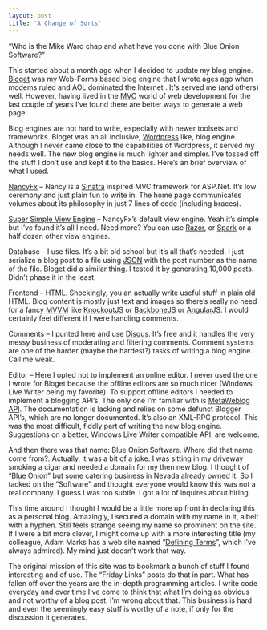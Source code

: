 ```yaml
---
layout: post
title: 'A Change of Sorts'
---
```

“Who is the Mike Ward chap and what have you done with Blue Onion Software?”

This started about a month ago when I decided to update my blog engine. [Bloget](/bloget) was my Web-Forms based blog engine that I wrote ages ago when modems ruled and AOL dominated the Internet . It's served me (and others) well. However, having lived in the [MVC](http://en.wikipedia.org/wiki/Model%E2%80%93view%E2%80%93controller) world of web development for the last couple of years I’ve found there are better ways to generate a web page.

Blog engines are not hard to write, especially with newer toolsets and frameworks. Bloget was an all inclusive, [Wordpress](http://wordpress.org) like, blog engine. Although I never came close to the capabilities of Wordpress, it served my needs well. The new blog engine is much lighter and simpler. I’ve tossed off the stuff I don’t use and kept it to the basics. Here’s an brief overview of what I used.

[NancyFx](http://nancyfx.org) – Nancy is a [Sinatra](http://en.wikipedia.org/wiki/Sinatra_(software)) inspired MVC framework for ASP.Net. It’s low ceremony and just plain fun to write in. The home page communicates volumes about its philosophy in just 7 lines of code (including braces).

[Super Simple View Engine](https://github.com/grumpydev/SuperSimpleViewEngine) – NancyFx’s default view engine. Yeah it’s simple but I’ve found it’s all I need. Need more? You can use [Razor](http://weblogs.asp.net/scottgu/archive/2010/07/02/introducing-razor.aspx), or [Spark](http://sparkviewengine.com/) or a half dozen other view engines.

Database – I use files. It’s a bit old school but it’s all that’s needed. I just serialize a blog post to a file using [JSON](http://json.org) with the post number as the name of the file. Bloget did a similar thing. I tested it by generating 10,000 posts. Didn’t phase it in the least.

Frontend – HTML. Shockingly, you an actually write useful stuff in plain old HTML. Blog content is mostly just text and images so there’s really no need for a fancy [MVVM](http://en.wikipedia.org/wiki/Model_View_ViewModel) like [KnockoutJS](http://knockoutjs.com) or [BackboneJS](http://backbonejs.org/) or [AngularJS](http://angularjs.org/). I would certainly feel different if I were handling comments.

Comments – I punted here and use [Disqus](http://disqus.com/). It’s free and it handles the very messy business of moderating and filtering comments. Comment systems are one of the harder (maybe the hardest?) tasks of writing a blog engine. Call me weak.

Editor – Here I opted not to implement an online editor. I never used the one I wrote for Bloget because the offline editors are so much nicer (Windows Live Writer being my favorite). To support offline editors I needed to implement a blogging API’s. The only one I’m familiar with is [MetaWeblog API](http://xmlrpc.scripting.com/metaWeblogApi.html). The documentation is lacking and relies on some defunct Blogger API’s, which are no longer documented. It’s also an XML-RPC protocol. This was the most difficult, fiddly part of writing the new blog engine. Suggestions on a better, Windows Live Writer compatible API, are welcome.

And then there was that name: Blue Onion Software. Where did that name come from?. Actually, it was a bit of a joke. I was sitting in my driveway smoking a cigar and needed a domain for my then new blog. I thought of “Blue Onion” but some catering business in Nevada already owned it. So I tacked on the “Software” and thought everyone would know this was not a real company. I guess I was too subtle. I got a lot of inquires about hiring. 

This time around I thought I would be a little more up front in declaring this as a personal blog. Amazingly, I secured a domain with my name in it, albeit with a hyphen. Still feels strange seeing my name so prominent on the site. If I were a bit more clever, I might come up with a more interesting title (my colleague, Adam Marks has a web site named “[Defining Terms](http://definingterms.com)”, which I’ve always admired). My mind just doesn’t work that way.

The original mission of this site was to bookmark a bunch of stuff I found interesting and of use. The “Friday Links” posts do that in part. What has fallen off over the years are the in-depth programming articles. I write code everyday and over time I’ve come to think that what I’m doing as obvious and not worthy of a blog post. I’m wrong about that. This business is hard and even the seemingly easy stuff is worthy of a note, if only for the discussion it generates.
